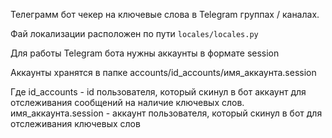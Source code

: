 Телеграмм бот чекер на ключевые слова в Telegram группах / каналах.

Фай локализации расположен по пути `locales/locales.py`

Для работы Telegram бота нужны аккаунты в формате session

Аккаунты хранятся в папке accounts/id_accounts/имя_аккаунта.session

Где id_accounts - id пользователя, который скинул в бот аккаунт для отслеживания сообщений на наличие ключевых слов.
имя_аккаунта.session - аккаунт пользователя, который скинул в бот для отслеживания ключевых слов